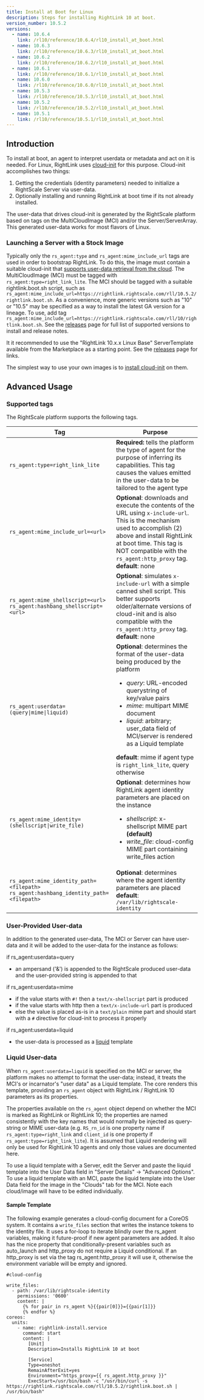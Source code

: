 ```yaml
---
title: Install at Boot for Linux
description: Steps for installing RightLink 10 at boot.
version_number: 10.5.2
versions:
  - name: 10.6.4
    link: /rl10/reference/10.6.4/rl10_install_at_boot.html
  - name: 10.6.3
    link: /rl10/reference/10.6.3/rl10_install_at_boot.html
  - name: 10.6.2
    link: /rl10/reference/10.6.2/rl10_install_at_boot.html
  - name: 10.6.1
    link: /rl10/reference/10.6.1/rl10_install_at_boot.html
  - name: 10.6.0
    link: /rl10/reference/10.6.0/rl10_install_at_boot.html
  - name: 10.5.3
    link: /rl10/reference/10.5.3/rl10_install_at_boot.html
  - name: 10.5.2
    link: /rl10/reference/10.5.2/rl10_install_at_boot.html
  - name: 10.5.1
    link: /rl10/reference/10.5.1/rl10_install_at_boot.html
---
```


## Introduction

To install at boot, an agent to interpret userdata or metadata and act on it is needed. For Linux, RightLink uses [cloud-init](https://cloudinit.readthedocs.org/en/latest/) for this purpose. Cloud-init accomplishes two things:
  1. Getting the credentials (identity parameters) needed to initialize a RightScale Server via user-data.
  2. Optionally installing and running RightLink at boot time if its not already installed.

The user-data that drives cloud-init is generated by the RightScale platform based on tags on the MultiCloudImage (MCI) and/or the Server/ServerArray.  This generated user-data works for most flavors of Linux.

### Launching a Server with a Stock Image

Typically only the `rs_agent:type` and `rs_agent:mime_include_url` tags are used in order to bootstrap RightLink. To do this, the image must contain a suitable cloud-init that [supports user-data retrieval from the cloud](rl10_os_compatibility.html). The MultiCloudImage (MCI) must be tagged with `rs_agent:type=right_link_lite`. The MCI should be tagged with a suitable rightlink.boot.sh script, such as `rs_agent:mime_include_url=https://rightlink.rightscale.com/rll/10.5.2/rightlink.boot.sh`. As a convenience, more generic versions such as "10" or "10.5" may be specified as a way to install the latest GA version for a lineage. To use, add tag `rs_agent:mime_include_url=https://rightlink.rightscale.com/rll/10/rightlink.boot.sh`. See the [releases](/rl10/releases) page for full list of supported versions to install and release notes.

It it recommended to use the "RightLink 10.x.x Linux Base" ServerTemplate available from the Marketplace as a starting point. See the [releases](/rl10/releases/) page for links.

The simplest way to use your own images is to [install cloud-init](rl10_cloud_init_installation.html) on them.

## Advanced Usage

### Supported tags

The RightScale platform supports the following tags.

Tag | Purpose |
--- | ------- |
`rs_agent:type=right_link_lite` | **Required:** tells the platform the type of agent for the purpose of inferring its capabilities. This tag causes the values emitted in the user-data to be tailored to the agent type |
`rs_agent:mime_include_url=<url>` | **Optional**: downloads and execute the contents of the URL using `x-include-url`. This is the mechanism used to accomplish (2) above and install RightLink at boot time. This tag is NOT compatible with the `rs_agent:http_proxy` tag.<br> **default**: none |
`rs_agent:mime_shellscript=<url>`<br>`rs_agent:hashbang_shellscript=<url>` | **Optional**: simulates `x-include-url` with a simple canned shell script. This better supports older/alternate versions of cloud-init and is also compatible with the `rs_agent:http_proxy` tag.<br> **default**: none |
<code>rs_agent:userdata=(query&#124;mime&#124;liquid)</code> | **Optional**: determines the format of the user-data being produced by the platform<br><ul><li>*query*: URL-encoded querystring of key/value pairs</li><li>*mime*: multipart MIME document</li><li>*liquid*: arbitrary; user_data field of MCI/server is rendered as a Liquid template</li></ul>**default**: mime if agent type is `right_link_lite`, query otherwise |
<code>rs_agent:mime_identity=(shellscript&#124;write_file)</code> | **Optional**: determines how RightLink agent identity parameters are placed on the instance<br><ul><li>*shellscript*: x-shellscript MIME part **(default)**</li><li>*write_file*: cloud-config MIME part containing write_files action</li></ul> |
`rs_agent:mime_identity_path=<filepath>`<br>`rs_agent:hashbang_identity_path=<filepath>` | **Optional**: determines where the agent identity parameters are placed<br>**default**: `/var/lib/rightscale-identity` |




### User-Provided User-data

In addition to the generated user-data, The MCI or Server can have user-data and it will be added to the user-data for the instance as follows:

if rs_agent:userdata=query

* an ampersand ('&') is appended to the RightScale produced user-data and the user-provided string is appended to that

if rs_agent:userdata=mime

* if the value starts with `#!` then a `text/x-shellscript` part is produced
* if the value starts with http then a `text/x-include-url` part is produced
* else the value is placed as-is in a `text/plain` mime part and should start with a `#` directive for cloud-init to process it properly

if rs_agent:userdata=liquid

* the user-data is processed as a [liquid](https://github.com/Shopify/liquid) template

### Liquid User-data

When `rs_agent:userdata=liquid` is specified on the MCI or server, the platform makes no attempt to format the user-data; instead, it treats the MCI's or incarnator's "user data" as a Liquid template. The core renders this template, providing an `rs_agent` object with RightLink / RightLink 10 parameters as its properties.

The properties available on the `rs_agent` object depend on whether the MCI is marked as RightLink or RightLink 10; the properties are named consistently with the key names that would normally be injected as query-string or MIME user-data (e.g. `RS_rn_id` is one property name if `rs_agent:type=right_link` and `client_id` is one property if `rs_agent:type=right_link_lite`). It is assumed that Liquid rendering will only be used for RightLink 10 agents and only those values are documented here.

To use a liquid template with a Server, edit the Server and paste the liquid template into the User Data field in "Server Details" -> "Advanced Options". To use a liquid template with an MCI, paste the liquid template into the User Data field for the image in the "Clouds" tab for the MCI. Note each cloud/image will have to be edited individually.

#### Sample Template

The following example generates a cloud-config document for a CoreOS system. It contains a `write_files` section that writes the instance tokens to the identity file. It uses a for-loop to iterate blindly over the rs_agent variables, making it future-proof if new agent parameters are added. It also has the nice property that conditionally-present variables such as auto_launch and http_proxy do not require a Liquid conditional. If an http_proxy is set via the tag rs_agent:http_proxy it will use it, otherwise the environment variable will be empty and ignored.

~~~
#cloud-config

write_files:
  - path: /var/lib/rightscale-identity
    permissions: '0600'
    content: |
      {% for pair in rs_agent %}{{pair[0]}}={{pair[1]}}
      {% endfor %}
coreos:
  units:
    - name: rightlink-install.service
      command: start
      content: |
        [Unit]
        Description=Installs RightLink 10 at boot

        [Service]
        Type=oneshot
        RemainAfterExit=yes
        Environment="https_proxy={{ rs_agent.http_proxy }}"
        ExecStart=/usr/bin/bash -c "/usr/bin/curl -s https://rightlink.rightscale.com/rll/10.5.2/rightlink.boot.sh | /usr/bin/bash"
~~~
